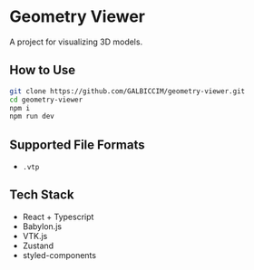 # Geometry Viewer

A project for visualizing 3D models.

## How to Use

```bash
git clone https://github.com/GALBICCIM/geometry-viewer.git
cd geometry-viewer
npm i
npm run dev
```

## Supported File Formats

- `.vtp`

## Tech Stack

- React + Typescript
- Babylon.js
- VTK.js
- Zustand
- styled-components
